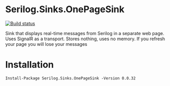 # Serilog.Sinks.OnePageSink

[![Build status](https://ci.appveyor.com/api/projects/status/18o351ftn48kdruc/branch/master?svg=true)](https://ci.appveyor.com/project/nomailme/serilog-sinks-onepagesink/branch/master)

Sink that displays real-time messages from Serilog in a separate web page. Uses SignalR as a transport. Stores nothing, uses no memory. If you refresh your page you will lose your messages

# Installation

`Install-Package Serilog.Sinks.OnePageSink -Version 0.0.32`
